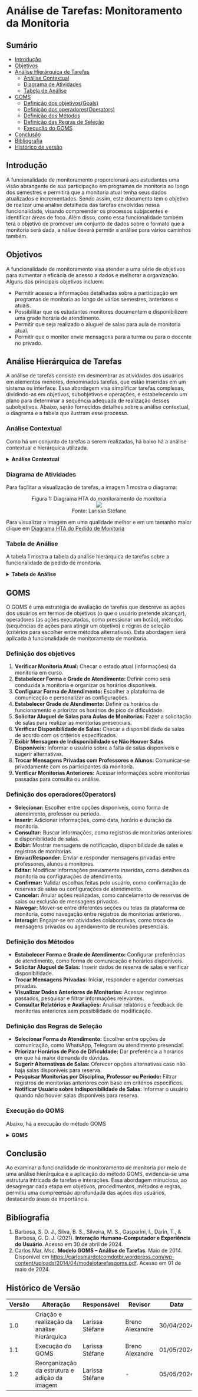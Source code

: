 # Análise de Tarefas: Monitoramento da Monitoria

## Sumário
* [Introdução](#Introdução)
* [Objetivos](#Objetivos)
* [Análise Hierárquica de Tarefas](Análise-Hierárquica-de-Tarefas)
    * [Análise Contextual](#Análise-Contextual)
    * [Diagrama de Atividades](#Diagrama-de-Atividades)
    * [Tabela de Análise](#Tabela-de-Análise)
* [GOMS](#GOMS)
    * [Definição dos objetivos(Goals)](#Definição-dos-objetivos)
    * [Definição dos operadores(Operators)](#Definição-dos-operadores(Operators))
    * [Definição dos Métodos](#Definição-dos-Métodos )
    * [Definição das Regras de Seleção](#Definição-das-Regras-de-Seleção)
    * [Execução do GOMS](#Execução-do-GOMS)
* [Conclusão](#Conclusão)
* [Bibliografia](#Bibliografia)
* [Histórico de versão](#Histórico-de-versão)

## Introdução

A funcionalidade de monitoramento proporcionará aos estudantes uma visão abrangente de sua participação em programas de monitoria ao longo dos semestres e permitirá que a monitoria atual tenha seus dados atualizados e incrementados. Sendo assim, este documento tem o objetivo de realizar uma análise detalhada das tarefas envolvidas nessa funcionalidade, visando compreender os processos subjacentes e identificar áreas de foco. Além disso, como essa funcionalidade também terá o objetivo de promover um conjunto de dados sobre o formato que a monitoria será dada, a nálise deverá permitir a análise para vários caminhos também.

## Objetivos
A funcionalidade de monitoramento visa atender a uma série de objetivos para aumentar a eficácia de acesso a dados e melhorar a organização. Alguns dos principais objetivos incluem:

- Permitir acesso a informações detalhadas sobre a participação em programas de monitoria ao longo de vários semestres, anteriores e atuais.
- Possibilitar que os estudantes monitores documentem e disponibilizem uma grade horária de atendimento.
- Permitir que seja realizado o aluguel de salas para aula de monitoria atual.
- Permitir que o monitor envie mensagens para a turma ou para o docente no privado.

## Análise Hierárquica de Tarefas

A análise de tarefas consiste em desmembrar as atividades dos usuários em elementos menores, denominados tarefas, que estão inseridas em um sistema ou interface. Essa abordagem visa simplificar tarefas complexas, dividindo-as em objetivos, subobjetivos e operações, e estabelecendo um plano para determinar a sequência adequada de realização desses subobjetivos. Abaixo, serão fornecidos detalhes sobre a análise contextual, o diagrama e a tabela que ilustram esse processo.

### Análise Contextual

Como há um conjunto de tarefas a serem realizadas, há baixo há a análise contextual e hierárquica utilizada.

<details>
  <summary size="20"><b> Análise Contextual </b></summary> 
  
    0. Visualização de Monitoria (1/2)
      1. Verificar Monitoria Atual (1/2)
         1.1 Estabelecer Forma e Grade de Atendimento (1+2)
            1.1.1 Configurar Forma de Atendimento (1+2)
               1.1.1.1 Selecionar Forma de Atendimento (WhatsApp, Telegram, Presencial)
               1.1.1.2 Personalizar Configurações de Atendimento (Notificações, Disponibilidade)
            1.1.2 Estabelecer Grade de Atendimento (1+2)
               1.1.2.1 Selecionar Horários Disponíveis e Duração das Monitorias
               1.1.2.2 Priorizar Horários de Pico de Dificuldade nas Disciplinas
               1.1.2.3 Reservar Horários para Atendimento Extra (Sessões de Dúvidas)
         1.2 Solicitar Aluguel de Salas para Aulas de Monitorias (1>2)
            1.2.1 Inserir Data, Horário Desejado e Duração da Monitoria
            1.2.2 Verificar Disponibilidade de Salas (1>2)
               1.2.2.1 Consultar Sistema de Reservas de Salas
               1.2.2.2 Avaliar Opções de Salas Disponíveis (Localização, Capacidade)
            1.2.2 .3 Exibir Mensagem de Indisponibilidade se Não Houver Salas Disponíveis (1>2)
               1.2.2.3.1 Notificar Usuário sobre Indisponibilidade de Salas
               1.2.2.3.2 Sugerir Alternativas (Outras Salas, Outros Horários)
         1.3 Trocar Mensagens Privadas com Professores e Alunos (1>2)
               1.3.1 Selecionar Professor ou Aluno
               1.3.2 Enviar e Receber Mensagens
               1.3.3 Agendar Reunião Presencial (Se Necessário)
      2. Verificar Monitorias Anteriores (1>2)
            2.1 Escolha entre os Registros de Monitorias Anteriores
            2.2 Visualização dos Dados Anteriores sem Possibilidade de Modificação
            2.3 Consultar Relatórios, Avaliações e Feedback de Monitorias Passadas

</details>

### Diagrama de Atividades

Para facilitar a visualização de tarefas, a imagem 1 mostra o diagrama:


 <div align="center">
    Figura 1: Diagrama HTA do monitoramento de monitoria
    <br>
    <img src="https://raw.githubusercontent.com/Interacao-Humano-Computador/2024.1-SIGAA/main/docs/Midia/NovasFotos/AnaliseMonitoramentoMonitoria.drawio.png">
    <br>
     Fonte: Larissa Stéfane
    <br>
</div>

Para visualizar a imagem em uma qualidade melhor e em um tamanho maior clique em [Diagrama HTA do Pedido de Monitoria](https://raw.githubusercontent.com/Interacao-Humano-Computador/2024.1-SIGAA/main/docs/Midia/NovasFotos/AnaliseMonitoramentoMonitoria.drawio.png)

### Tabela de Análise

A tabela 1 mostra a tabela da análise hierárquica de tarefas sobre a funcionalidade de pedido de monitoria.

<details>
  <summary size="20"><b> Tabela de Análise </b></summary> 

| Objetivos/Operações | Relações | Problemas e Recomendações |
|---------------------|----------|--------------------------|
| 0. Visualização de Monitoria | (1/2) | **Input:** Solicitação de visualização do status de monitorias. <br> **Feedback:** Apresentação das informações de monitorias atuais e anteriores. <br> **Plano:** Desenvolver uma interface intuitiva para a visualização dos dados. <br> **Recomendação:** Incluir filtros e opções de ordenação para facilitar a navegação. |
| 1. Verificar Monitoria Atual | (1/2) | **Input:** Requisição para ver o status da monitoria atual. <br> **Feedback:** Apresentação do status atual da monitoria. <br> **Plano:** Acessar os dados do sistema de monitoramento. <br> **Recomendação:** Garantir que as informações sejam atualizadas em tempo real. |
| 1.1 Estabelecer Forma e Grade de Atendimento | (1+2) | **Input:** Preferências do usuário, disponibilidade de horários. <br> **Feedback:** Confirmação de seleções. <br> **Plano:** Personalizar configurações conforme preferências do usuário. <br> **Recomendação:** Facilitar a seleção de horários com uma interface intuitiva. |
| 1.1.1 Configurar Forma de Atendimento | (1+2) | **Input:** Opções de formas de atendimento. <br> **Feedback:** Confirmação da seleção. <br> **Plano:** Facilitar o acesso às configurações. <br> **Recomendação:** Oferecer opções adicionais de comunicação, como videoconferência. |
| 1.1.1.1 Selecionar Forma de Atendimento (WhatsApp, Telegram, Presencial) | | **Plano:** Integrar sistemas de comunicação selecionados para garantir a compatibilidade. <br> **Recomendação:** Fornecer guias ou tutoriais sobre o uso das formas de comunicação selecionadas. |
| 1.1.1.2 Personalizar Configurações de Atendimento (Notificações, Disponibilidade) | | |
| 1.1.2 Estabelecer Grade de Atendimento | (1+2) | **Input:** Disponibilidade de horários, preferências do usuário. <br> **Feedback:** Confirmação das seleções. <br> **Plano:** Organizar horários de acordo com preferências do usuário. <br> **Recomendação:** Permitir a seleção de múltiplos horários simultaneamente. |
| 1.1.2.1 Selecionar Horários Disponíveis e Duração das Monitorias |  | **Plano:** Organizar horários conforme preferências do usuário. <br> **Recomendação:** Oferecer opções de duração de monitorias pré-definidas. |
| 1.1.2.2 Priorizar Horários de Pico de Dificuldade nas Disciplinas | | **Plano:** Priorizar horários mais requisitados. <br> **Recomendação:** Oferecer sugestões com base nas estatísticas de dificuldade. |
| 1.1.2.3 Reservar Horários para Atendimento Extra (Sessões de Dúvidas) |  | **Plano:** Reservar horários conforme demanda. <br> **Recomendação:** Disponibilizar horários extras em períodos de pico de dificuldade. |
| 1.2 Solicitar Aluguel de Salas para Aulas de Monitorias | (1>2) | **Input:** Data, horário e duração desejados. <br> **Feedback:** Confirmação da solicitação. <br> **Plano:** Verificar a disponibilidade de salas. <br> **Recomendação:** Facilitar o acesso às informações sobre disponibilidade de salas. |
| 1.2.1 Inserir Data, Horário Desejado e Duração da Monitoria |  |  **Plano:** Verificar a disponibilidade de salas. <br> **Recomendação:** Oferecer opções de duração de monitoria pré-definidas. |
| 1.2.2 Verificar Disponibilidade de Salas | (1>2) | **Input:** Requisição de reserva de sala. <br> **Feedback:** Informação sobre disponibilidade de salas. <br> **Plano:** Oferecer alternativas em caso de indisponibilidade. <br> **Recomendação:** Notificar o usuário sobre as opções disponíveis. |
| 1.2.2.1 Consultar Sistema de Reservas de Salas |  | **Plano:** Integrar-se ao sistema de reservas. <br> **Recomendação:** Facilitar a pesquisa e reserva de salas. |
| 1.2.2.2 Avaliar Opções de Salas Disponíveis (Localização, Capacidade) | | **Plano:** Apresentar detalhes sobre as salas disponíveis. <br> **Recomendação:** Incluir informações sobre localização e capacidade das salas. |
| 1.2.2.3 Exibir Mensagem de Indisponibilidade se Não Houver Salas Disponíveis | (1>2) | **Input:** Indisponibilidade de salas. <br> **Feedback:** Informação sobre alternativas. <br> **Plano:** Sugerir alternativas de salas ou horários. <br> **Recomendação:** Oferecer opções de horários flexíveis para a monitoria. |
| 1.2.2.3.1 Notificar Usuário sobre Indisponibilidade de Salas | | **Plano:** Informar ao usuário sobre a indisponibilidade. <br> **Recomendação:** Oferecer soluções alternativas para a realização da monitoria. |
| 1.2.2.3.2 Sugerir Alternativas (Outras Salas, Outros Horários) | |**Plano:** Apresentar opções alternativas de salas ou horários. <br> **Recomendação:** Facilitar o acesso às opções alternativas. |
| 1.3 Trocar Mensagens Privadas com Professores e Alunos | (1>2) | **Input:** Interação com professores e alunos. <br> **Feedback:** Respostas às mensagens. <br> **Plano:** Facilitar a comunicação privada. <br> **Recomendação:** Garantir a privacidade das mensagens. |
| 1.3.1 Selecionar Professor ou Aluno | | **Plano:** Integrar sistema de seleção com banco de dados de usuários. <br> **Recomendação:** Facilitar a busca e seleção de contatos. |
| 1.3.2 Enviar e Receber Mensagens | | **Plano:** Implementar sistema de mensagens seguro e eficiente. <br> **Recomendação:** Criptografar mensagens para garantir privacidade. |
| 1.3.3 Agendar Reunião Presencial (Se Necessário) | | **Plano:** Integrar sistema de mensagens com calendário. <br> **Recomendação:** Disponibilizar opções de agendamento com base na disponibilidade de professores e alunos. |
| 2. Verificar Monitorias Anteriores | (1>2) | **Input:** Solicitação para visualizar monitorias anteriores. <br> **Feedback:** Apresentação das monitorias anteriores. <br> **Plano:** Acessar o histórico de monitorias. <br> **Recomendação:** Organizar e apresentar as informações de forma clara e concisa. |
| 2.1 Escolha entre os Registros de Monitorias Anteriores | | **Plano:** Desenvolver interface intuitiva para seleção de registros. <br> **Recomendação:** Incluir opções de filtro e busca para facilitar a seleção. |
| 2.2 Visualização dos Dados Anteriores sem Possibilidade de Modificação | | **Plano:** Implementar sistema de visualização de dados seguro e eficiente. <br> **Recomendação:** Garantir acesso apenas a usuários autorizados. |
| 2.3 Consultar Relatórios, Avaliações e Feedback de Monitorias Passadas | | **Plano:** Integrar relatórios, avaliações e feedback ao sistema de visualização de dados. <br> **Recomendação:** Disponibilizar ferramentas de análise para extrair insights dos dados anteriores. |

**Fonte:** [Larissa Stéfane](https://github.com/SkywalkerSupreme)

</details>

## GOMS
O GOMS é uma estratégia de avaliação de tarefas que descreve as ações dos usuários em termos de objetivos (o que o usuário pretende alcançar), operadores (as ações executadas, como pressionar um botão), métodos (sequências de ações para atingir um objetivo) e regras de seleção (critérios para escolher entre métodos alternativos). Esta abordagem será aplicada à funcionalidade de monitoramento de monitoria.

### Definição dos objetivos

1. **Verificar Monitoria Atual:** Checar o estado atual (informações) da monitoria em curso.
2. **Estabelecer Forma e Grade de Atendimento:** Definir como será conduzida a monitoria e organizar os horários disponíveis.
3. **Configurar Forma de Atendimento:** Escolher a plataforma de comunicação e personalizar as configurações.
4. **Estabelecer Grade de Atendimento:** Definir os horários de funcionamento e priorizar os horários de pico de dificuldade.
5. **Solicitar Aluguel de Salas para Aulas de Monitorias:** Fazer a solicitação de salas para realizar as monitorias presenciais.
6. **Verificar Disponibilidade de Salas:** Checar a disponibilidade de salas de acordo com os critérios especificados.
7. **Exibir Mensagem de Indisponibilidade se Não Houver Salas Disponíveis:** Informar o usuário sobre a falta de salas disponíveis e sugerir alternativas.
8. **Trocar Mensagens Privadas com Professores e Alunos:** Comunicar-se privadamente com os participantes da monitoria.
9. **Verificar Monitorias Anteriores:** Acessar informações sobre monitorias passadas para consulta ou análise.



### Definição dos operadores(Operators)

- **Selecionar:** Escolher entre opções disponíveis, como forma de atendimento, professor ou período.
- **Inserir:** Adicionar informações, como data, horário e duração da monitoria.
- **Consultar:** Buscar informações, como registros de monitorias anteriores e disponibilidade de salas.
- **Exibir:** Mostrar mensagens de notificação, disponibilidade de salas e registros de monitorias.
- **Enviar/Responder:** Enviar e responder mensagens privadas entre professores, alunos e monitores.
- **Editar:** Modificar informações previamente inseridas, como detalhes da monitoria ou configurações de atendimento.
- **Confirmar:** Validar escolhas feitas pelo usuário, como confirmação de reservas de salas ou configurações de atendimento.
- **Cancelar:** Anular ações realizadas, como cancelamento de reservas de salas ou exclusão de mensagens privadas.
- **Navegar:** Mover-se entre diferentes seções ou telas da plataforma de monitoria, como navegação entre registros de monitorias anteriores.
- **Interagir:** Engajar-se em atividades colaborativas, como troca de mensagens privadas ou agendamento de reuniões presenciais.


### Definição dos Métodos
- **Estabelecer Forma e Grade de Atendimento:** Configurar preferências de atendimento, como forma de comunicação e horários disponíveis.
- **Solicitar Aluguel de Salas:** Inserir dados de reserva de salas e verificar disponibilidade.
- **Trocar Mensagens Privadas:** Iniciar, responder e agendar conversas privadas.
- **Visualizar Dados Anteriores de Monitorias:** Acessar registros passados, pesquisar e filtrar informações relevantes.
- **Consultar Relatórios e Avaliações:** Analisar relatórios e feedback de monitorias anteriores sem possibilidade de modificação.


### Definição das Regras de Seleção
- **Selecionar Forma de Atendimento:** Escolher entre opções de comunicação, como WhatsApp, Telegram ou atendimento presencial.
- **Priorizar Horários de Pico de Dificuldade:** Dar preferência a horários em que há maior demanda de dúvidas.
- **Sugerir Alternativas de Salas:** Oferecer opções alternativas caso não haja salas disponíveis para reserva.
- **Pesquisar Monitorias por Disciplina, Professor ou Período:** Filtrar registros de monitorias anteriores com base em critérios específicos.
- **Notificar Usuário sobre Indisponibilidade de Salas:** Informar o usuário quando não houver salas disponíveis para reserva.

### Execução do GOMS


Abaixo, há a execução do método GOMS

<details>
  <summary size="20"><b> GOMS </b></summary> 

      GOAL 0: Verificar Monitoria Atual
      - METHOD 0.A: Visualizar Informações de Monitoria
        - OPERATOR 0.A.1: Acessar a funcionalidade de visualização de monitoria.
        - OPERATOR 0.A.2: Navegar pelas opções de monitoria atual e passada.
        - SELECTION RULE 0.A.2: Priorizar visualização de monitorias atuais antes das passadas.
      
      GOAL 1: Estabelecer Forma e Grade de Atendimento
      - METHOD 1.A: Estabelecer Forma e Grade de Atendimento
        - OPERATOR 1.A.1: Selecionar a forma de atendimento.
        - OPERATOR 1.A.2: Editar as configurações de atendimento, se necessário.
        - OPERATOR 1.A.3: Confirmar as configurações estabelecidas.
        - SELECTION RULE 1.A.1: Selecionar Forma de Atendimento tem que estar entre as opções.
      
      GOAL 2: Configurar Forma de Atendimento
      - METHOD 2.A: Configurar Forma de Atendimento
        - OPERATOR 2.A.1: Selecionar a plataforma de comunicação.
        - OPERATOR 2.A.2: Personalizar as configurações de atendimento.
        - OPERATOR 2.A.3: Confirmar as configurações configuradas.
      
      GOAL 3: Estabelecer Grade de Atendimento
      - METHOD 3.A: Estabelecer Grade de Atendimento
        - OPERATOR 3.A.1: Definir os horários de funcionamento.
        - OPERATOR 3.A.2: Priorizar os horários de pico de dificuldade.
        - OPERATOR 3.A.3: Confirmar as configurações estabelecidas.
        - SELECTION RULE 3.A.2: Priorizar Horários de Pico de Dificuldade.
      
      GOAL 4: Solicitar Aluguel de Salas para Aulas de Monitorias
      - METHOD 4.A: Solicitar Aluguel de Salas
        - OPERATOR 4.A.1: Inserir data, horário desejado e duração da monitoria.
        - OPERATOR 4.A.2: Consultar disponibilidade de salas.
        - OPERATOR 4.A.3: Selecionar e confirmar a reserva da sala desejada.
        - SELECTION RULE 4.A.2: Sugerir Alternativas de Salas.
      
      GOAL 5: Verificar Disponibilidade de Salas
      - METHOD 5.A: Verificar Disponibilidade de Salas
        - OPERATOR 5.A.1: Consultar o sistema de reservas de salas.
        - OPERATOR 5.A.2: Selecionar uma sala disponível.
      
      GOAL 6: Exibir Mensagem de Indisponibilidade se Não Houver Salas Disponíveis
      - METHOD 6.A: Verificar Disponibilidade de Salas
        - OPERATOR 6.A.1: Consultar o sistema de reservas de salas.
        - OPERATOR 6.A.2: Exibir mensagem de indisponibilidade se não houver salas disponíveis.
        - OPERATOR 6.A.3: Confirmar a visualização da mensagem.
        - SELECTION RULE 6.A.1: Notificar Usuário sobre Indisponibilidade de Salas.
      
      GOAL 7: Trocar Mensagens Privadas com Professores e Alunos
      - METHOD 7.A: Trocar Mensagens Privadas
        - OPERATOR 7.A.1: Selecionar o destinatário da mensagem (professor ou aluno).
        - OPERATOR 7.A.2: Enviar ou responder mensagens privadas.
        - OPERATOR 7.A.3: Confirmar o envio ou resposta da mensagem.
      
      GOAL 8: Verificar Monitorias Anteriores
      - METHOD 8.A: Visualizar Dados Anteriores de Monitorias
        - OPERATOR 8.A.1: Acessar registros de monitorias anteriores.
        - OPERATOR 8.A.2: Pesquisar monitorias por disciplina, professor ou período.
        - OPERATOR 8.A.3: Filtrar monitorias por estado (aprovadas, rejeitadas, pendentes).
        - SELECTION RULE 8.A.2: Pesquisar Monitorias por Disciplina, Professor ou Período.

**Fonte:** [Larissa Stéfane](https://github.com/SkywalkerSupreme)

</details>

## Conclusão

Ao examinar a funcionalidade de monitoramento de monitoria por meio de uma análise hierárquica e a aplicação do método GOMS, evidencia-se uma estrutura intricada de tarefas e interações. Essa abordagem minuciosa, ao desagregar cada etapa em objetivos, procedimentos, métodos e regras, permitiu uma compreensão aprofundada das ações dos usuários, destacando áreas de importância.

## Bibliografia

1. Barbosa, S. D. J., Silva, B. S., Silveira, M. S., Gasparini, I., Darin, T., & Barbosa, G. D. J. (2021). **Interação Humano-Computador e Experiência do Usuário**. Acesso em 30 de abril de 2024.
2. Carlos Mar, Msc. **Modelo GOMS – Análise de Tarefas**. Maio de 2014. Disponível em <https://carlosmardotcomdotbr.wordpress.com/wp-content/uploads/2014/04/modelotarefasgoms.pdf>. Acesso em 01 de maio de 2024.

## Histórico de Versão

| Versão | Alteração | Responsável | Revisor | Data |
| - | - | - | - | - |
| 1.0 | Criação e realização da análise hierárquica| Larissa Stéfane | Breno Alexandre | 30/04/2024 |
| 1.1 | Execução do GOMS | Larissa Stéfane | Breno Alexandre | 01/05/2024 |
| 1.2 | Reorganização da estrutura e adição da imagem | Larissa Stéfane | - | 05/05/2024 |
